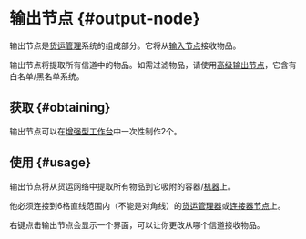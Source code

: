 # 输出节点 {#output-node}

输出节点是[货运管理](/Cargo-Management)系统的组成部分。它将从[输入节点](/Input-Node)接收物品。

输出节点将提取所有信道中的物品。如需过滤物品，请使用[高级输出节点](/Advanced-Output-Node)，它含有白名单/黑名单系统。

## 获取 {#obtaining}

输出节点可以在[增强型工作台](/Enhanced-Crafting-Table)中一次性制作2个。

## 使用 {#usage}

输出节点将从货运网络中提取所有物品到它吸附的容器/[机器](/Electric-Machines)上。

他必须连接到6格直线范围内（不能是对角线）的[货运管理器](/Cargo-Manager)或[连接器节点](/Connector-Node)上。

右键点击输出节点会显示一个界面，可以让你更改从哪个信道接收物品。
